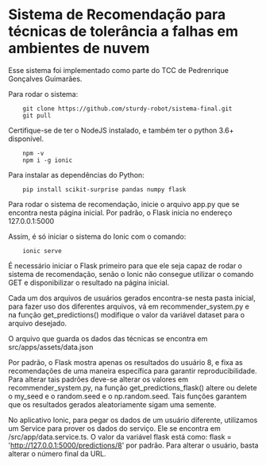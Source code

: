 # Sistema de Recomendação para técnicas de tolerância a falhas em ambientes de nuvem

Esse sistema foi implementado como parte do TCC de Pedrenrique Gonçalves Guimarães.

Para rodar o sistema:
```
	git clone https://github.com/sturdy-robot/sistema-final.git
	git pull
```
Certifique-se de ter o NodeJS instalado, e também ter o python 3.6+ disponível.
```
	npm -v
	npm i -g ionic
```
Para instalar as dependências do Python:
```
	pip install scikit-surprise pandas numpy flask
```
Para rodar o sistema de recomendação, inicie o arquivo app.py que se encontra nesta página inicial. Por padrão, o Flask inicia no endereço 127.0.0.1:5000

Assim, é só iniciar o sistema do Ionic com o comando:
```
	ionic serve
```
É necessário iniciar o Flask primeiro para que ele seja capaz de rodar o sistema de recomendação, senão o Ionic não consegue utilizar o comando GET e disponibilizar o resultado na página inicial.

Cada um dos arquivos de usuários gerados encontra-se nesta pasta inicial, para fazer uso dos diferentes arquivos, vá em recommender_system.py e na função get_predictions() modifique o valor da variável dataset para o arquivo desejado.

O arquivo que guarda os dados das técnicas se encontra em src/apps/assets/data.json

Por padrão, o Flask mostra apenas os resultados do usuário 8, e fixa as recomendações de uma maneira específica para garantir reproducibilidade. Para alterar tais padrões deve-se alterar os valores em recommender_system.py, na função get_predictions_flask() altere ou delete o my_seed e o random.seed e o np.random.seed. Tais funções garantem que os resultados gerados aleatoriamente sigam uma semente.

No aplicativo Ionic, para pegar os dados de um usuário diferente, utilizamos um Service para prover os dados do serviço. Ele se encontra em /src/app/data.service.ts. O valor da variável flask está como: flask = 'http://127.0.0.1:5000/predictions/8' por padrão. Para alterar o usuário, basta alterar o número final da URL.

